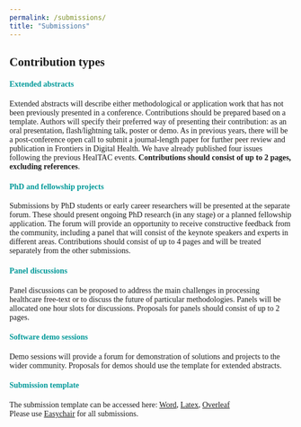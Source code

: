 ```yaml
---
permalink: /submissions/
title: "Submissions"
---
```


<html>
<head> 
<style>
body {
    font-color: #6b6b6b; font-family: Times New Roman;
} 
</style>
</head>
<body>

<h2>Contribution types</h2>
<h4 style="color:#009999;">Extended abstracts</h4>
Extended abstracts will describe either methodological or application work that has not been previously presented in a conference. Contributions should be prepared based on a template. Authors will specify their preferred way of presenting their contribution: as an oral presentation, flash/lightning talk, poster or demo. As in previous years, there will be a post-conference open call to submit a journal-length paper for further peer review and publication in Frontiers in Digital Health.  We have already published four issues following the previous HealTAC events. <b>Contributions should consist of up to 2 pages, excluding references</b>.

<h4 style="color:#009999;">PhD and fellowship projects</h4>
Submissions by PhD students or early career researchers will be presented at the separate forum. These should present ongoing PhD research (in any stage) or a planned fellowship application. The forum will provide an opportunity to receive constructive feedback from the community, including a panel that will consist of the keynote speakers and experts in different areas. Contributions should consist of up to 4 pages and will be treated separately from the other submissions.

<h4 style="color:#009999;">Panel discussions</h4>
Panel discussions can be proposed to address the main challenges in processing healthcare free-text or to discuss the future of particular methodologies. Panels will be allocated one hour slots for discussions. Proposals for panels should consist of up to 2 pages.

<h4 style="color:#009999;">Software demo sessions</h4>
Demo sessions will provide a forum for demonstration of solutions and projects to the wider community. Proposals for demos should use the template for extended abstracts.
                                                                                                                                          
<h4 style="color:#009999;">Submission template</h4>
The submission template can be accessed here: <a href="https://view.officeapps.live.com/op/view.aspx?src=https%3A%2F%2Fraw.githubusercontent.com%2Fhealtac2024%2Fhealtac2024.github.io%2Fmain%2F_data%2Ftemplate-2024.docx&wdOrigin=BROWSELINK" download>Word</a>, <a href="https://github.com/healtac2024/healtac2024.github.io/raw/main/_data/Template-HealTAC2022.zip" download>Latex</a>, <a href="https://www.overleaf.com/latex/templates/healtac2024-template/sqgwgbcqsmdx " download>Overleaf</a> 
<br>
Please use <a href="https://easychair.org/conferences/?conf=healtac2024">Easychair</a> for all submissions.
</body>
</html>

